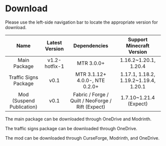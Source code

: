 # Download

Please use the left-side navigation bar to locate the appropriate version for download.

|           Name            | Latest Version |                   Dependencies                    |       Support Minecraft Version       |
| :-----------------------: | :------------: | :-----------------------------------------------: | :-----------------------------------: |
|       Main Package        | v1.2-hotfix-1  |                    MTR 3.0.0+                     |         1.16.2~1.20.1, 1.20.4         |
|   Traffic Signs Package   |      v0.1      |          MTR 3.1.12+ 4.0.0-, NTE 0.2.0+           | 1.17.1, 1.18.2, 1.19.2~1.19.4, 1.20.1 |
| Mod (Suspend Publication) |      v0.1      | Fabric / Forge / Quilt / NeoForge / Rift (Expect) |        1.7.10~1.21.4 (Expect)         |

The main package can be downloaded through OneDrive and Modrinth.

The traffic signs package can be downloaded through OneDrive.

The mod can be downloaded through CurseForge, Modrinth, and OneDrive.